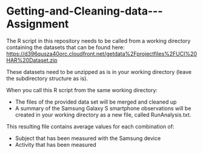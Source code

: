 # Getting-and-Cleaning-data---Assignment

The R script in this repository needs to be called from a working directory containing the datasets that can be found here:
https://d396qusza40orc.cloudfront.net/getdata%2Fprojectfiles%2FUCI%20HAR%20Dataset.zip 

These datasets need to be unzipped as is in your working directory (leave the subdirectory structure as is).

When you call this R script from the same working directory:
* The files of the provided data set will be merged and cleaned up
* A summary of the Samsung Galaxy S smartphone observations will be created in your working directory as a new file, called RunAnalysis.txt.

This resulting file contains average values for each combination of:
* Subject that has been measured with the Samsung device
* Activity that has been measured
